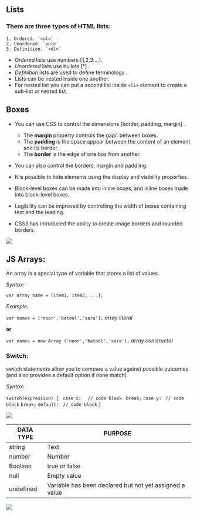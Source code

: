 
## Lists

### There are three types of HTML lists: 

    1. Ordered. `<ol>` 
    2. Unordered. `<ul>`
    3. Definition. `<dl>`

- *Ordered* lists use numbers [1,2,3....].
- *Unordered* lists use bullets [°] .
- *Definition* lists are used to define  terminology .
- Lists can be nested inside one another.
- For nested list you can put a second list inside `<li>` element to create a sub-list or nested list.


## Boxes

- You can use CSS to control the dimensions [border, padding, margin] .

    * The **margin** property controls the gap/. between boxes.
    * The **padding** is the space appear between the content of an element and its border.
    * The **border** is  the edge of one box from another.

- You can also control the borders, margin and paddling. 
- It is possible to hide elements using the display and visibility properties.
- Block-level boxes can be made into inline boxes, and inline boxes made into block-level boxes.
- Legibility can be improved by controlling the width of boxes containing text and the leading.
- CSS3 has introduced the ability to create image borders and rounded borders.

![](https://s3.amazonaws.com/viking_education/web_development/web_app_eng/css_box_model_chrome.png)



## JS Arrays:

An array is a special type of variable that stores a list of values.

*Syntax:*

`var array_name = [item1, item2, ...];`    

*Example:*

`var names = ['noor','batool','sara'];`   *array literal*

**or**

`var names = new Array ('noor','batool','sara');`   *array constructor*


### Switch:

switch statements allow you to compare a value against possible outcomes (and also provides a default option if none match).

*Syntax:*

`switch(expression) {`
 ` case x:`
  `  // code block`
   ` break;`
  `case y:`
   ` // code block`
    `break;`
  `default:`
   ` // code block`
`}`


![](https://i.pinimg.com/originals/6b/ac/ea/6bacea683d64a93482e2cf4ab6bd6534.png)


| DATA TYPE | PURPOSE |
| ----------- | ----------- |
| string | Text |
| number | Number |
| Boolean | true or false |
| null | Empty value |
| undefined | Variable has been declared but not yet assigned a value |


![](https://miro.medium.com/max/2560/1*AbkBUXAsi8ZzOf8lSDrs2g.jpeg)


